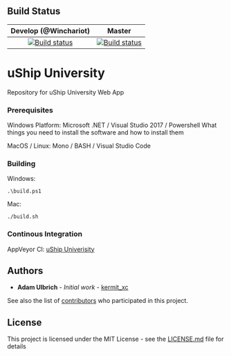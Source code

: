 ## Build Status

|Develop (@Winchariot) |Master|
|:--:|:--:|
|[![Build status](https://ci.appveyor.com/api/projects/status/g73gf2dkfatc40rp/branch/jimg?svg=true)](https://ci.appveyor.com/project/usu/ushipuniversity/branch/jimg)|[![Build status](https://ci.appveyor.com/api/projects/status/g73gf2dkfatc40rp/branch/master?svg=true)](https://ci.appveyor.com/project/usu/ushipuniversity/branch/master)|

# uShip University

Repository for uShip University Web App

### Prerequisites

Windows Platform: Microsoft .NET / Visual Studio 2017 / Powershell  What things you need to install the software and how to install them

MacOS / Linux: Mono / BASH / Visual Studio Code

### Building

Windows:

```
.\build.ps1
```
Mac:

```
./build.sh
```

### Continous Integration

AppVeyor CI: [uShip Univerisity](https://ci.appveyor.com/project/usu/ushipuniversity)

## Authors

* **Adam Ulbrich** - *Initial work* - [kermit_xc](https://github.com/kermitxc)

See also the list of [contributors](https://github.com/uShip/uShipUniversity/graphs/contributors) who participated in this project.

## License

This project is licensed under the MIT License - see the [LICENSE.md](LICENSE.md) file for details

